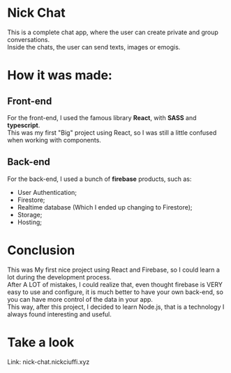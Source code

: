 # Nick Chat

This is a complete chat app, where the user can create private and group conversations.<br>
Inside the chats, the user can send texts, images or emogis.

# How it was made:

## Front-end

For the front-end, I used the famous library **React**, with **SASS** and **typescript**.<br>
This was my first "Big" project using React, so I was still a little confused when working with components.

## Back-end

For the back-end, I used a bunch of **firebase** products, such as:<br>
- User Authentication;
- Firestore;
- Realtime database (Which I ended up changing to Firestore);
- Storage;
- Hosting;

# Conclusion

This was My first nice project using React and Firebase, so I could learn a lot during the development process.<br>
After A LOT of mistakes, I could realize that, even thought firebase is VERY easy to use and configure, it is much better to have your own back-end, so you can have more control of the data in your app.<br>
This way, after this project, I decided to learn Node.js, that is a technology I always found interesting and useful.

# Take a look

Link: nick-chat.nickciuffi.xyz

